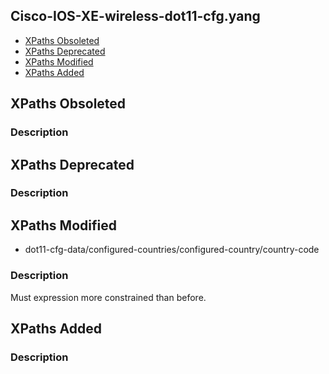 ## Cisco-IOS-XE-wireless-dot11-cfg.yang


- [XPaths Obsoleted](#xpaths-obsoleted)
- [XPaths Deprecated](#xpaths-deprecated)
- [XPaths Modified](#xpaths-modified)
- [XPaths Added](#xpaths-added)

## XPaths Obsoleted

### Description

## XPaths Deprecated

### Description

## XPaths Modified

- dot11-cfg-data/configured-countries/configured-country/country-code

### Description

Must expression more constrained than before.

## XPaths Added

### Description
